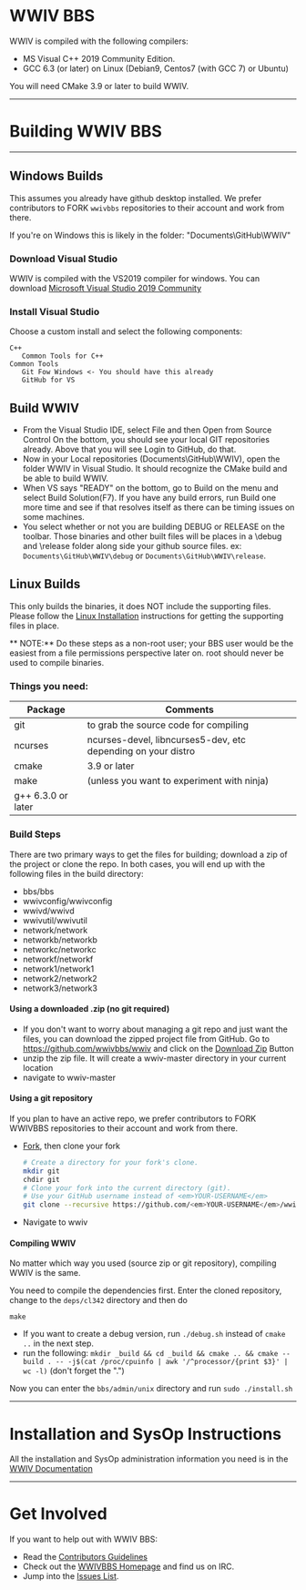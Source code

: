 WWIV BBS
========

WWIV is compiled with the following compilers:
  
- MS Visual C++ 2019 Community Edition.
- GCC 6.3 (or later) on Linux 
  (Debian9, Centos7 (with GCC 7) or Ubuntu)

You will need CMake 3.9 or later to build WWIV.

***

# Building WWIV BBS
***

## Windows Builds
This assumes you already have github desktop installed.
We prefer contributors to FORK ```wwivbbs``` repositories to their account
and work from there.

If you're on Windows this is likely in the folder: "Documents\GitHub\WWIV"

### Download Visual Studio
WWIV is compiled with the VS2019 compiler for windows. You can download [Microsoft Visual Studio 2019 Community](https://www.visualstudio.com/downloads/)

### Install Visual Studio
Choose a custom install and select the following components:
```
C++
   Common Tools for C++
Common Tools
   Git Fow Windows <- You should have this already
   GitHub for VS
```

## Build WWIV
* From the Visual Studio IDE, select File and then Open from Source Control
On the bottom, you should see your local GIT repositories already.
Above that you will see Login to GitHub, do that.
* Now in your Local repositories (Documents\GitHub\WWIV), open the
  folder WWIV in Visual Studio. It should recognize the CMake build
  and be able to build WWIV.
* When VS says "READY" on the bottom, go to Build on the menu and select Build Solution(F7). If you have any build errors, run Build one more time and see if that resolves itself as there can be timing issues on some machines.
* You select whether or not you are building DEBUG or RELEASE on the toolbar. Those binaries and other built files will be places in a \debug and \release folder along side your github source files. ex: ```Documents\GitHub\WWIV\debug``` or ```Documents\GitHub\WWIV\release```.

## Linux Builds
This only builds the binaries, it does NOT include the supporting files.
Please follow the
[Linux Installation](http://docs.wwivbbs.org/en/latest/linux_installation/) instructions for getting the supporting files in place.

** NOTE:** Do these steps as a non-root user; your BBS user would be the easiest from a file permissions perspective later on.  root should never be used to compile binaries.

### Things you need:

Package | Comments
------- | ----------
git | to grab the source code for compiling  
ncurses | ncurses-devel, libncurses5-dev, etc depending on your distro
cmake | 3.9 or later
make | (unless you want to experiment with ninja)
g++ 6.3.0 or later | 

### Build Steps
There are two primary ways to get the files for building; download a zip of the project or clone the repo.  In both cases, you will end up with the following files in the build directory:  

* bbs/bbs  
* wwivconfig/wwivconfig  
* wwivd/wwivd  
* wwivutil/wwivutil  
* network/network  
* networkb/networkb
* networkc/networkc
* networkf/networkf
* network1/network1
* network2/network2
* network3/network3

#### Using a downloaded .zip (no git required)
* If you don't want to worry about managing a git repo and just want the files, you can download the zipped project file from GitHub.  Go to 
https://github.com/wwivbbs/wwiv and click on the [Download Zip](https://github.com/wwivbbs/wwiv/archive/master.zip) Button
* unzip the zip file. It will create a wwiv-master directory in your current location
* navigate to wwiv-master

#### Using a git repository
If you plan to have an active repo, we prefer contributors to FORK WWIVBBS repositories to their account and work from there.  
* [Fork](https://help.github.com/articles/fork-a-repo/), then clone your fork
    
    ```bash
    # Create a directory for your fork's clone.
    mkdir git
    chdir git
    # Clone your fork into the current directory (git).
    # Use your GitHub username instead of <em>YOUR-USERNAME</em>
    git clone --recursive https://github.com/<em>YOUR-USERNAME</em>/wwiv.git
    ```
* Navigate to wwiv

#### Compiling WWIV

No matter which way you used (source zip or git repository), compiling WWIV is the same.

You need to compile the dependencies first. Enter the cloned repository, change to the ```deps/cl342``` directory and then do

```
make
```

* If you want to create a debug version, run ```./debug.sh``` instead of
  ```cmake ..``` in the next step.
* run the following:
  ```mkdir _build && cd _build && cmake .. && cmake --build . -- -j$(cat /proc/cpuinfo | awk '/^processor/{print $3}' | wc -l)``` 
  (don't forget the ".")


Now you can enter the ```bbs/admin/unix``` directory and run ```sudo ./install.sh```
*** 

Installation and SysOp Instructions
====================

All the installation and SysOp administration information you 
need is in the [WWIV Documentation](https://docs.wwivbbs.org/)

***

Get Involved
====================

If you want to help out with WWIV BBS:

* Read the [Contributors Guidelines](contributing.md)
* Check out the [WWIVBBS Homepage](https://www.wwivbbs.org) and find us on IRC.
* Jump into the [Issues List](https://github.com/wwivbbs/wwiv/issues).
